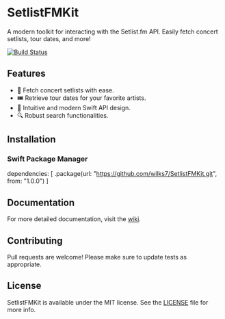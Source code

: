 # SetlistFMKit

A modern toolkit for interacting with the Setlist.fm API. Easily fetch concert setlists, tour dates, and more!

[![Build Status](https://travis-ci.com/wilks7/SetlistFMKit.svg?branch=master)](https://travis-ci.com/wilks7/SetlistFMKit)

## Features

- 🎤 Fetch concert setlists with ease.
- 🎟 Retrieve tour dates for your favorite artists.
- 🎸 Intuitive and modern Swift API design.
- 🔍 Robust search functionalities.

## Installation

### Swift Package Manager

dependencies: [
    .package(url: "https://github.com/wilks7/SetlistFMKit.git", from: "1.0.0")
]

## Documentation

For more detailed documentation, visit the [wiki](https://github.com/wilks7/SetlistFMKit/wiki).

## Contributing

Pull requests are welcome! Please make sure to update tests as appropriate.

## License

SetlistFMKit is available under the MIT license. See the [LICENSE](LICENSE) file for more info.
